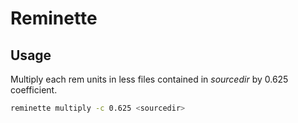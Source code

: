 # Reminette

## Usage

Multiply each rem units in less files contained in *sourcedir* by 0.625 coefficient.

```bash
reminette multiply -c 0.625 <sourcedir>
```
